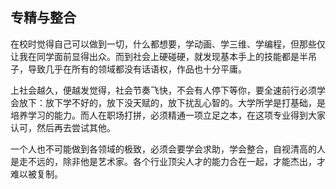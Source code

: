 ## 专精与整合

在校时觉得自己可以做到一切，什么都想要，学动画、学三维、学编程，但那些仅让我在同学面前显得出众。而到社会上硬碰硬，就发现基本手上的技能都是半吊子，导致几乎在所有的领域都没有话语权，作品也十分平庸。

上社会越久，便越发觉得，社会节奏飞快，不会有人停下等你，要全速前行必须学会放下：放下学不好的，放下没天赋的，放下扰乱心智的。大学所学是打基础，是培养学习的能力。而人在职场打拼，必须精通一项立足之本，在这项专业得到大家认可，然后再去尝试其他。

一个人也不可能做到各领域的极致，必须会要学会求助，学会整合，自视清高的人是走不远的，除非他是艺术家。各个行业顶尖人才的能力合在一起，才能杰出，才难以被复制。